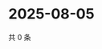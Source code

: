 # 2025-08-05

共 0 条

<!-- BEGIN ZHIHUQUESTIONS -->
<!-- 最后更新时间 Tue Aug 05 2025 13:22:24 GMT+0800 (China Standard Time) -->

<!-- END ZHIHUQUESTIONS -->
